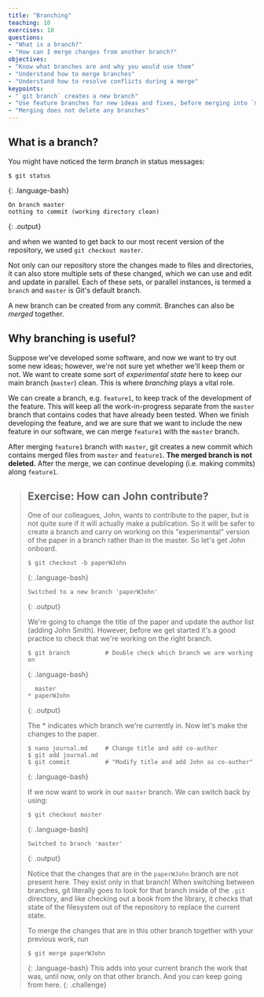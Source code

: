 ```yaml
---
title: "Branching"
teaching: 10
exercises: 10
questions:
- "What is a branch?"
- "How can I merge changes from another branch?"
objectives:
- "Know what branches are and why you would use them"
- "Understand how to merge branches"
- "Understand how to resolve conflicts during a merge"
keypoints:
- "`git branch` creates a new branch"
- "Use feature branches for new ideas and fixes, before merging into `master`"
- "Merging does not delete any branches"
---
```


## What is a branch?

You might have noticed the term *branch* in status messages:

~~~
$ git status
~~~
{: .language-bash}
~~~
On branch master
nothing to commit (working directory clean)
~~~
{: .output}

and when we wanted to get back to our most recent version of the repository, we
used `git checkout master`.

Not only can our repository store the changes made to files and directories, it
can also store multiple sets of these changed, which we can use and edit and update in parallel. Each of these sets, or parallel instances, is termed a `branch` and `master` is Git's default branch.

A new branch can be created from any commit. Branches can also be *merged*
together.

## Why branching is useful?

Suppose we've developed some software, and now we want to try out some new ideas; however, we're not sure yet whether we'll keep them or not. We
want to create some sort of *experimental state* here to keep our main branch (`master`) clean. This is where *branching* plays a vital role.

We can create a branch, e.g. `feature1`, to keep track of the development of the feature. This will keep all the work-in-progress separate from the `master` branch that contains codes that have already been tested. When we finish developing the feature, and we are sure that we want to include the new feature in our software, we can merge `feature1` with the `master` branch.

After merging `feature1` branch with `master`, git creates a new commit which contains merged files from `master` and `feature1`. **The merged branch is not deleted.** After the merge, we can continue developing (i.e. making commits) along `feature1`.


> ## Exercise: How can John contribute?
> 
> One of our colleagues, John, wants to contribute to the paper, but is not quite sure if it will actually make a publication. So it will be safer to create a branch and carry on working on this "experimental" version of the paper in a branch rather than in the master. So let's get John onboard.
> 
> ~~~
> $ git checkout -b paperWJohn
> ~~~
> {: .language-bash}
> ~~~
> Switched to a new branch 'paperWJohn'
> ~~~
> {: .output}
> 
> We're going to change the title of the paper and update the author list (adding John Smith).
> However, before we get started it's a good practice to check that we're working on the right branch.
> 
> ~~~
> $ git branch			# Double check which branch we are working on
> ~~~
> {: .language-bash}
> ~~~
>   master
> * paperWJohn
> ~~~
> {: .output}
> 
> The * indicates which branch we're currently in. Now let's make the changes to the paper.
> 
> ~~~
> $ nano journal.md		# Change title and add co-author
> $ git add journal.md
> $ git commit			# "Modify title and add John as co-author"
> ~~~
> {: .language-bash}
> 
> If we now want to work in our `master` branch. We can switch back by using:
> 
> ~~~
> $ git checkout master
> ~~~
> {: .language-bash}
> ~~~
> Switched to branch 'master'
> ~~~
> {: .output}
> 
> Notice that the changes that are in the `paperWJohn` branch are not present here. They exist only in that branch! When switching between branches, git literally goes to look for that branch inside of the `.git` directory, and like checking out a book from the library, it checks that state of the filesystem out of the repository to replace the current state.
> 
> 
> To merge the changes that are in this other branch together with your previous work, run
> 
> ~~~
> $ git merge paperWJohn
> ~~~
> {: .language-bash}
> This adds into your current branch the work that was, until now, only on that other branch. And you can keep going from here.
{: .challenge}
